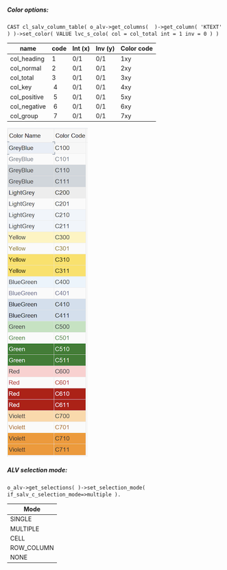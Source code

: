 ##### Color options:
  
  ``` abap
  CAST cl_salv_column_table( o_alv->get_columns(  )->get_column( 'KTEXT' ) )->set_color( VALUE lvc_s_colo( col = col_total int = 1 inv = 0 ) )
  ```
 
| name | code | Int (x) | Inv (y) | Color code |
|----|----|----|----|----|
| col_heading | 1 | 0/1 | 0/1 | 1xy |
| col_normal  | 2 | 0/1 | 0/1 | 2xy |
| col_total   | 3 | 0/1 | 0/1 | 3xy |
| col_key     | 4 | 0/1 | 0/1 | 4xy |
| col_positive| 5 | 0/1 | 0/1 | 5xy |
| col_negative| 6 | 0/1 | 0/1 | 6xy |
| col_group   | 7 | 0/1 | 0/1 | 7xy |

![ALV Colors](IMGs/IMG_ALC_Colors.png)


##### ALV selection mode:
``` abap
o_alv->get_selections( )->set_selection_mode( if_salv_c_selection_mode=>multiple ).
```

|  Mode  | 
| -| 
|  SINGLE |  
|  MULTIPLE |  
|  CELL |  
|  ROW_COLUMN |  
|  NONE |  